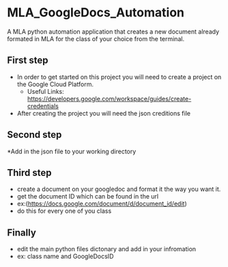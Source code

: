# MLA_GoogleDocs_Automation
A MLA python automation application that creates a new document already formated in MLA for the class of your choice from the terminal.

## First step
* In order to get started on this project you will need to create a project on the Google Cloud Platform.
  * Useful Links:  https://developers.google.com/workspace/guides/create-credentials
* After creating the project you will need the json creditions file

## Second step
*Add in the json file to your working directory

## Third step
* create a document on your googledoc and format it the way you want it.
* get the document ID which can be found in the url
* ex:(https://docs.google.com/document/d/document_id/edit)
* do this for every one of you class

## Finally
* edit the main python files dictonary and add in your infromation 
* ex: class name and GoogleDocsID
